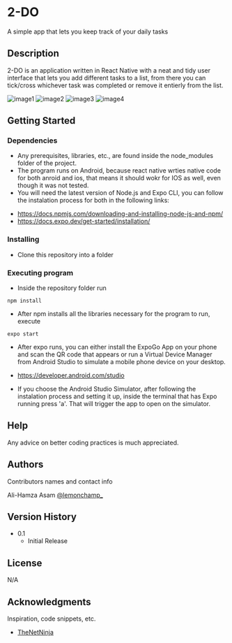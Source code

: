# 2-DO

A simple app that lets you keep track of your daily tasks

## Description

2-DO is an application written in React Native with a neat and tidy user interface that lets you add different tasks to a list, from there you can tick/cross whichever task was completed or remove it entierly from the list.

![image1](https://i.imgur.com/NhYxRWr.png) ![image2](https://i.imgur.com/Mmw506U.png)
![image3](https://i.imgur.com/0aMFZnU.png) ![image4](https://i.imgur.com/c1DfqqE.png)



## Getting Started

### Dependencies

* Any prerequisites, libraries, etc., are found inside the node_modules folder of the project.
* The program runs on Android, because react native wrties native code for both anroid and ios, that means it should wokr for IOS as well, even though it was not tested.
* You will need the latest version of Node.js and Expo CLI, you can follow the instalation process for both in the following links: 
- https://docs.npmjs.com/downloading-and-installing-node-js-and-npm/
- https://docs.expo.dev/get-started/installation/

### Installing

* Clone this repository into a folder

### Executing program

* Inside the repository folder run
```
npm install
```
* After npm installs all the libraries necessary for the program to run, execute
```
expo start
```
* After expo runs, you can either install the ExpoGo App on your phone and scan the QR code that appears or run a Virtual Device Manager from Android Studio to simulate a mobile phone device on your desktop.
- https://developer.android.com/studio
* If you choose the Android Studio Simulator, after following the instalation process and setting it up, inside the terminal that has Expo running press 'a'. That will trigger the app to open on the simulator.

## Help

Any advice on better coding practices is much appreciated.

## Authors

Contributors names and contact info

Ali-Hamza Asam
[@lemonchamp_](https://twitter.com/lemonchamp_)

## Version History

* 0.1
    * Initial Release

## License

N/A

## Acknowledgments

Inspiration, code snippets, etc.
* [TheNetNinja](https://github.com/iamshaunjp/react-native-tutorial)